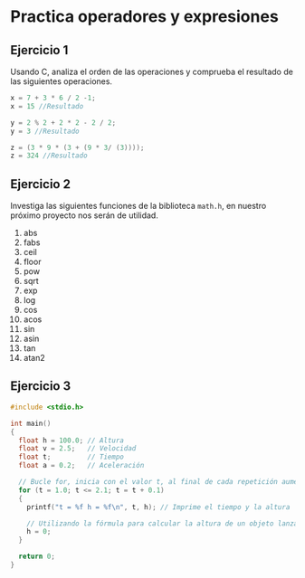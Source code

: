 # Practica operadores y expresiones

## Ejercicio 1

Usando C, analiza el orden de las operaciones y comprueba el resultado de las siguientes operaciones.

```c
x = 7 + 3 * 6 / 2 -1;
x = 15 //Resultado

y = 2 % 2 + 2 * 2 - 2 / 2;
y = 3 //Resultado

z = (3 * 9 * (3 + (9 * 3/ (3)))); 
z = 324 //Resultado
```

## Ejercicio 2

Investiga las siguientes funciones de la biblioteca `math.h`, en nuestro próximo proyecto nos serán de utilidad.

1. abs
2. fabs
3. ceil
4. floor
5. pow
6. sqrt
7. exp
8. log
9. cos
10. acos
11. sin
12. asin
13. tan
14. atan2

## Ejercicio 3

```c
#include <stdio.h>

int main()
{
  float h = 100.0; // Altura
  float v = 2.5;   // Velocidad
  float t;         // Tiempo
  float a = 0.2;   // Aceleración

  // Bucle for, inicia con el valor t, al final de cada repetición aumenta un 0.1, termina cuando es mayor que 2.1
  for (t = 1.0; t <= 2.1; t = t + 0.1)
  {
    printf("t = %f h = %f\n", t, h); // Imprime el tiempo y la altura

    // Utilizando la fórmula para calcular la altura de un objeto lanzado, calcula el valor de h.
    h = 0;
  }

  return 0;
}
```
